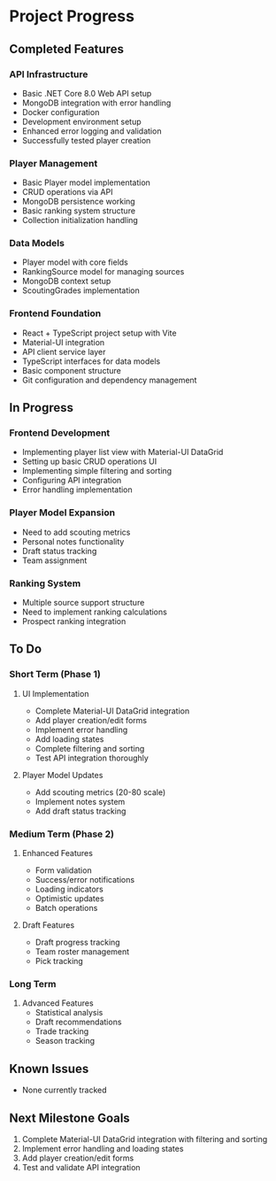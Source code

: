 # Project Progress

## Completed Features

### API Infrastructure
- Basic .NET Core 8.0 Web API setup
- MongoDB integration with error handling
- Docker configuration
- Development environment setup
- Enhanced error logging and validation
- Successfully tested player creation

### Player Management
- Basic Player model implementation
- CRUD operations via API
- MongoDB persistence working
- Basic ranking system structure
- Collection initialization handling

### Data Models
- Player model with core fields
- RankingSource model for managing sources
- MongoDB context setup
- ScoutingGrades implementation

### Frontend Foundation
- React + TypeScript project setup with Vite
- Material-UI integration
- API client service layer
- TypeScript interfaces for data models
- Basic component structure
- Git configuration and dependency management

## In Progress

### Frontend Development
- Implementing player list view with Material-UI DataGrid
- Setting up basic CRUD operations UI
- Implementing simple filtering and sorting
- Configuring API integration
- Error handling implementation

### Player Model Expansion
- Need to add scouting metrics
- Personal notes functionality
- Draft status tracking
- Team assignment

### Ranking System
- Multiple source support structure
- Need to implement ranking calculations
- Prospect ranking integration

## To Do

### Short Term (Phase 1)
1. UI Implementation
   - Complete Material-UI DataGrid integration
   - Add player creation/edit forms
   - Implement error handling
   - Add loading states
   - Complete filtering and sorting
   - Test API integration thoroughly

2. Player Model Updates
   - Add scouting metrics (20-80 scale)
   - Implement notes system
   - Add draft status tracking

### Medium Term (Phase 2)
1. Enhanced Features
   - Form validation
   - Success/error notifications
   - Loading indicators
   - Optimistic updates
   - Batch operations

2. Draft Features
   - Draft progress tracking
   - Team roster management
   - Pick tracking

### Long Term
1. Advanced Features
   - Statistical analysis
   - Draft recommendations
   - Trade tracking
   - Season tracking

## Known Issues
- None currently tracked

## Next Milestone Goals
1. Complete Material-UI DataGrid integration with filtering and sorting
2. Implement error handling and loading states
3. Add player creation/edit forms
4. Test and validate API integration
